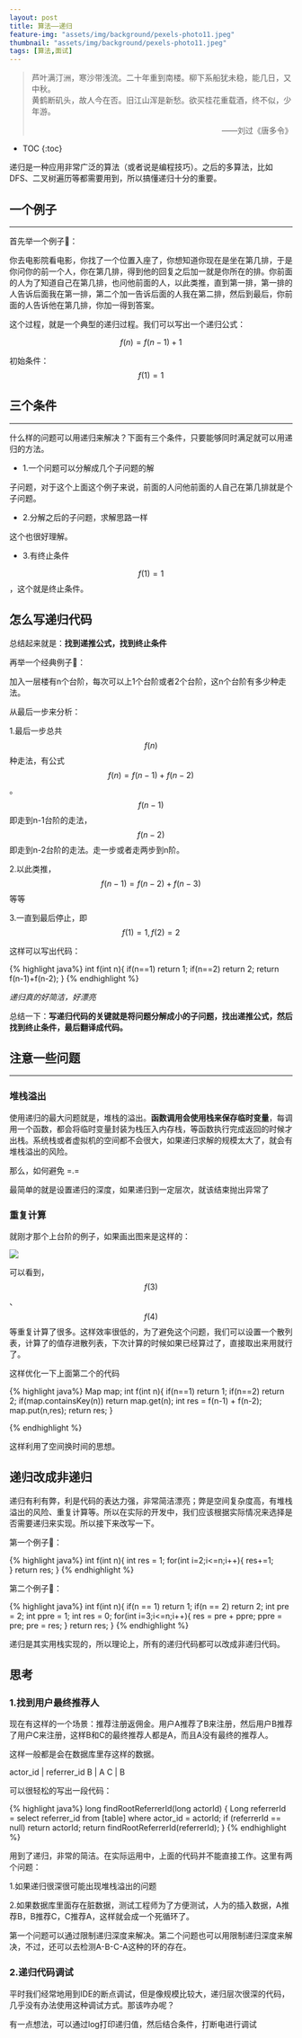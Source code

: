 ```yaml
---
layout: post
title: 算法——递归
feature-img: "assets/img/background/pexels-photo11.jpeg"
thumbnail: "assets/img/background/pexels-photo11.jpeg"
tags: [算法,面试]
---
```


> 芦叶满汀洲，寒沙带浅流。二十年重到南楼。柳下系船犹未稳，能几日，又中秋。 <br>
> 黄鹤断矶头，故人今在否。旧江山浑是新愁。欲买桂花重载酒，终不似，少年游。                          
> <p align="right">——刘过《唐多令》</p>

* TOC
{:toc}

递归是一种应用非常广泛的算法（或者说是编程技巧）。之后的多算法，比如DFS、二叉树遍历等都需要用到，所以搞懂递归十分的重要。

## 一个例子
----

首先举一个例子🌰：

你去电影院看电影，你找了一个位置入座了，你想知道你现在是坐在第几排，于是你问你的前一个人，你在第几排，得到他的回复之后加一就是你所在的排。你前面的人为了知道自己在第几排，也问他前面的人，以此类推，直到第一排，第一排的人告诉后面我在第一排，第二个加一告诉后面的人我在第二排，然后到最后，你前面的人告诉他在第几排，你加一得到答案。

这个过程，就是一个典型的递归过程。我们可以写出一个递归公式：

$$f(n) = f(n-1) + 1$$

初始条件：$$f(1) = 1$$

## 三个条件
----

什么样的问题可以用递归来解决？下面有三个条件，只要能够同时满足就可以用递归的方法。

* 1.一个问题可以分解成几个子问题的解

子问题，对于这个上面这个例子来说，前面的人问他前面的人自己在第几排就是个子问题。

* 2.分解之后的子问题，求解思路一样

这个也很好理解。

* 3.有终止条件

$$f(1)=1$$，这个就是终止条件。


## 怎么写递归代码

总结起来就是：**找到递推公式，找到终止条件**

再举一个经典例子🌰：

加入一层楼有n个台阶，每次可以上1个台阶或者2个台阶，这n个台阶有多少种走法。

从最后一步来分析：

1.最后一步总共$$f(n)$$种走法，有公式$$f(n) = f(n-1) + f(n-2)$$。$$f(n-1)$$即走到n-1台阶的走法，$$f(n-2)$$即走到n-2台阶的走法。走一步或者走两步到n阶。

2.以此类推，$$f(n-1) = f(n-2) + f(n-3)$$等等

3.一直到最后停止，即$$f(1) = 1,f(2) = 2$$

这样可以写出代码：

{% highlight java%}
int f(int n){
    if(n==1) return 1;
    if(n==2) return 2;
    return f(n-1)+f(n-2);
}
{% endhighlight %}

*递归真的好简洁，好漂亮*

总结一下：**写递归代码的关键就是将问题分解成小的子问题，找出递推公式，然后找到终止条件，最后翻译成代码。**

## 注意一些问题
----

### 堆栈溢出

使用递归的最大问题就是，堆栈的溢出。**函数调用会使用栈来保存临时变量**，每调用一个函数，都会将临时变量封装为栈压入内存栈，等函数执行完成返回的时候才出栈。系统栈或者虚拟机的空间都不会很大，如果递归求解的规模太大了，就会有堆栈溢出的风险。

那么，如何避免 =.=

最简单的就是设置递归的深度，如果递归到一定层次，就该结束抛出异常了

### 重复计算

就刚才那个上台阶的例子，如果画出图来是这样的：

![](media/15396958583731.jpg)

可以看到，$$f(3)$$、$$f(4)$$等重复计算了很多。这样效率很低的，为了避免这个问题，我们可以设置一个散列表，计算了的值存进散列表，下次计算的时候如果已经算过了，直接取出来用就行了。

这样优化一下上面第二个的代码

{% highlight java%}
Map map;
int f(int n){
    if(n==1) return 1;
    if(n==2) return 2;
    if(map.containsKey(n)) return map.get(n);
    int res = f(n-1) + f(n-2);
    map.put(n,res);
    return res; 
}

{% endhighlight %}

这样利用了空间换时间的思想。

## 递归改成非递归

递归有利有弊，利是代码的表达力强，非常简洁漂亮；弊是空间复杂度高，有堆栈溢出的风险、重复计算等。所以在实际的开发中，我们应该根据实际情况来选择是否需要递归来实现。所以接下来改写一下。

第一个例子🌰：

{% highlight java%}
int f(int n){
    int res = 1;
    for(int i=2;i<=n;i++){
        res+=1;    
    }
    return res;
}
{% endhighlight %}

第二个例子🌰：

{% highlight java%}
int f(int n){
    if(n == 1) return 1;
    if(n == 2) return 2;
    int pre = 2;
    int ppre = 1;
    int res = 0;
    for(int i=3;i<=n;i++){
        res = pre + ppre;
        ppre = pre;
        pre = res;
    }
    return res;
}
{% endhighlight %}

递归是其实用栈实现的，所以理论上，所有的递归代码都可以改成非递归代码。

## 思考

### 1.找到用户最终推荐人

现在有这样的一个场景：推荐注册返佣金。用户A推荐了B来注册，然后用户B推荐了用户C来注册，这样B和C的最终推荐人都是A，而且A没有最终的推荐人。

这样一般都是会在数据库里存这样的数据。

actor_id | referrer_id
B | A
C | B

可以很轻松的写出一段代码：

{% highlight java%}
long findRootReferrerId(long actorId) {
  Long referrerId = select referrer_id from [table] where actor_id = actorId;
  if (referrerId == null) return actorId;
  return findRootReferrerId(referrerId);
}
{% endhighlight %}

用到了递归，非常的简洁。在实际运用中，上面的代码并不能直接工作。这里有两个问题：

1.如果递归很深很可能出现堆栈溢出的问题

2.如果数据库里面存在脏数据，测试工程师为了方便测试，人为的插入数据，A推荐B，B推荐C，C推荐A，这样就会成一个死循环了。

第一个问题可以通过限制递归深度来解决。第二个问题也可以用限制递归深度来解决，不过，还可以去检测A-B-C-A这种的环的存在。

### 2.递归代码调试

平时我们经常地用到IDE的断点调试，但是像规模比较大，递归层次很深的代码，几乎没有办法使用这种调试方式。那该咋办呢？

有一点想法，可以通过log打印递归值，然后结合条件，打断电进行调试


